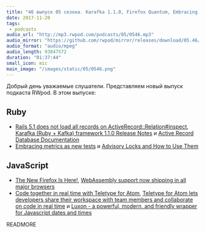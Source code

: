 ```yaml
---
title: "46 выпуск 05 сезона. Karafka 1.1.0, Firefox Quantum, Embracing metrics as new tests, Teletype и прочее"
date: 2017-11-20
tags:
 - podcasts
audio_url: "http://mp3.rwpod.com/podcasts/05/0546.mp3"
audio_mirror: "https://github.com/rwpod/mirror/releases/download/05.46/0546.mp3"
audio_format: "audio/mpeg"
audio_length: 93847572
duration: "01:37:44"
small_icon: mic
main_image: "/images/static/05/0546.png"
---
```


Добрый день уважаемые слушатели. Представляем новый выпуск подкаста RWpod. В этом выпуске:

## Ruby

 - [Rails 5.1 does not load all records on ActiveRecord::Relation#inspect](http://blog.bigbinary.com/2017/11/14/do-no-load-all-records-on-activerecord-relation-inspect.html), [Karafka (Ruby + Kafka) framework 1.1.0 Release Notes](https://medium.com/@maciejmensfeld/karafka-ruby-kafka-framework-1-1-0-release-notes-b4c91170ecba) и [Active Record Database Documentation](https://www.mayerdan.com/ruby/2017/11/12/active-record-documentation-in-rails)
 - [Embracing metrics as new tests](https://evilmartians.com/chronicles/embracing-metrics-as-new-tests) и [Advisory Locks and How to Use Them](http://shiroyasha.io/advisory-locks-and-how-to-use-them.html)

## JavaScript

 - [The New Firefox Is Here!](https://blog.mozilla.org/firefox/the-new-firefox-is-here/), [WebAssembly support now shipping in all major browsers](https://blog.mozilla.org/blog/2017/11/13/webassembly-in-browsers/)
 - [Code together in real time with Teletype for Atom](https://blog.atom.io/2017/11/15/code-together-in-real-time-with-teletype-for-atom.html), [Teletype for Atom lets developers share their workspace with team members and collaborate on code in real time](https://teletype.atom.io/) и [Luxon - a powerful, modern, and friendly wrapper for Javascript dates and times](https://moment.github.io/luxon/)

READMORE
